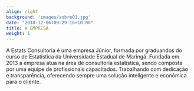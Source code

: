 ```yaml
---
align: right
background: 'images/sobre01.jpg'
date: "2018-12-06T09:29:16+10:00"
title: A EMPRESA
weight: 1
---
```


A Estats Consultoria é uma empresa Júnior, formada por graduandos do curso de Estatística da Universidade Estadual de Maringá. Fundada em 2013 a empresa atua na área de consultoria estatística, sendo composta por uma equipe de profissionais capacitados. Trabalhando com dedicação e transparência, oferecendo sempre uma solução inteligente e econômica para o cliente.
